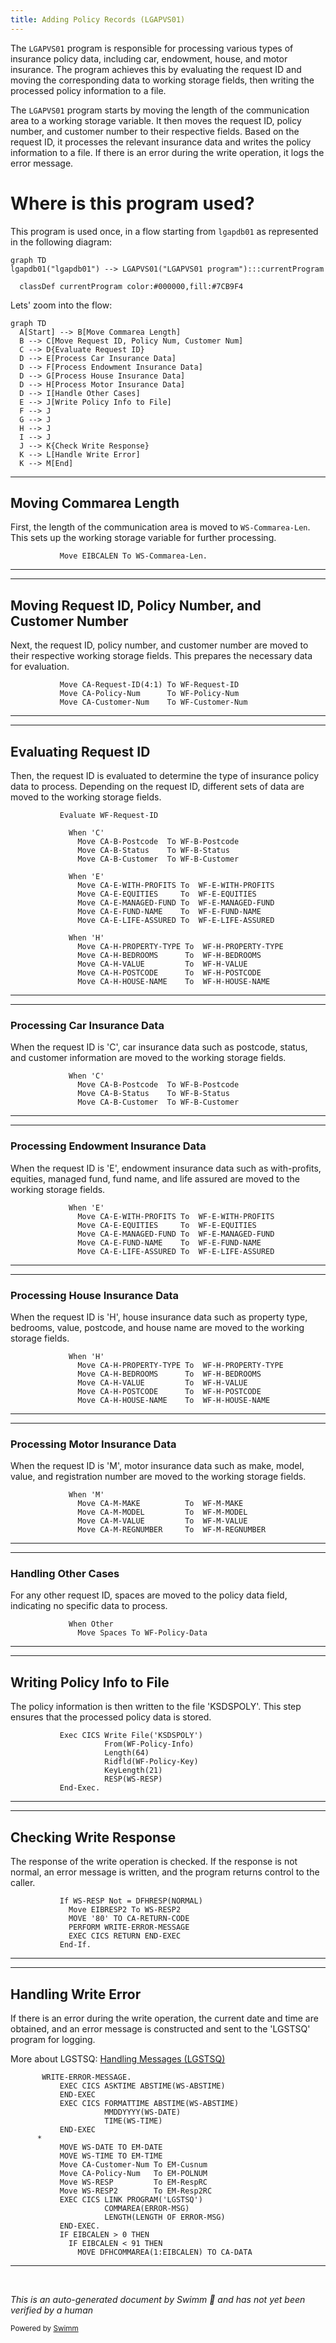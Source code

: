 ```yaml
---
title: Adding Policy Records (LGAPVS01)
---
```

The <SwmToken path="base/src/lgapvs01.cbl" pos="11:6:6" line-data="       PROGRAM-ID. LGAPVS01.">`LGAPVS01`</SwmToken> program is responsible for processing various types of insurance policy data, including car, endowment, house, and motor insurance. The program achieves this by evaluating the request ID and moving the corresponding data to working storage fields, then writing the processed policy information to a file.

The <SwmToken path="base/src/lgapvs01.cbl" pos="11:6:6" line-data="       PROGRAM-ID. LGAPVS01.">`LGAPVS01`</SwmToken> program starts by moving the length of the communication area to a working storage variable. It then moves the request ID, policy number, and customer number to their respective fields. Based on the request ID, it processes the relevant insurance data and writes the policy information to a file. If there is an error during the write operation, it logs the error message.

# Where is this program used?

This program is used once, in a flow starting from `lgapdb01` as represented in the following diagram:

```mermaid
graph TD
lgapdb01("lgapdb01") --> LGAPVS01("LGAPVS01 program"):::currentProgram

  classDef currentProgram color:#000000,fill:#7CB9F4
```

Lets' zoom into the flow:

```mermaid
graph TD
  A[Start] --> B[Move Commarea Length]
  B --> C[Move Request ID, Policy Num, Customer Num]
  C --> D{Evaluate Request ID}
  D --> E[Process Car Insurance Data]
  D --> F[Process Endowment Insurance Data]
  D --> G[Process House Insurance Data]
  D --> H[Process Motor Insurance Data]
  D --> I[Handle Other Cases]
  E --> J[Write Policy Info to File]
  F --> J
  G --> J
  H --> J
  I --> J
  J --> K{Check Write Response}
  K --> L[Handle Write Error]
  K --> M[End]
```

<SwmSnippet path="/base/src/lgapvs01.cbl" line="97">

---

## Moving Commarea Length

First, the length of the communication area is moved to <SwmToken path="base/src/lgapvs01.cbl" pos="97:7:11" line-data="           Move EIBCALEN To WS-Commarea-Len.">`WS-Commarea-Len`</SwmToken>. This sets up the working storage variable for further processing.

```cobol
           Move EIBCALEN To WS-Commarea-Len.
```

---

</SwmSnippet>

<SwmSnippet path="/base/src/lgapvs01.cbl" line="99">

---

## Moving Request ID, Policy Number, and Customer Number

Next, the request ID, policy number, and customer number are moved to their respective working storage fields. This prepares the necessary data for evaluation.

```cobol
           Move CA-Request-ID(4:1) To WF-Request-ID
           Move CA-Policy-Num      To WF-Policy-Num
           Move CA-Customer-Num    To WF-Customer-Num
```

---

</SwmSnippet>

<SwmSnippet path="/base/src/lgapvs01.cbl" line="103">

---

## Evaluating Request ID

Then, the request ID is evaluated to determine the type of insurance policy data to process. Depending on the request ID, different sets of data are moved to the working storage fields.

```cobol
           Evaluate WF-Request-ID

             When 'C'
               Move CA-B-Postcode  To WF-B-Postcode
               Move CA-B-Status    To WF-B-Status
               Move CA-B-Customer  To WF-B-Customer

             When 'E'
               Move CA-E-WITH-PROFITS To  WF-E-WITH-PROFITS
               Move CA-E-EQUITIES     To  WF-E-EQUITIES
               Move CA-E-MANAGED-FUND To  WF-E-MANAGED-FUND
               Move CA-E-FUND-NAME    To  WF-E-FUND-NAME
               Move CA-E-LIFE-ASSURED To  WF-E-LIFE-ASSURED

             When 'H'
               Move CA-H-PROPERTY-TYPE To  WF-H-PROPERTY-TYPE
               Move CA-H-BEDROOMS      To  WF-H-BEDROOMS
               Move CA-H-VALUE         To  WF-H-VALUE
               Move CA-H-POSTCODE      To  WF-H-POSTCODE
               Move CA-H-HOUSE-NAME    To  WF-H-HOUSE-NAME

```

---

</SwmSnippet>

<SwmSnippet path="/base/src/lgapvs01.cbl" line="105">

---

### Processing Car Insurance Data

When the request ID is 'C', car insurance data such as postcode, status, and customer information are moved to the working storage fields.

```cobol
             When 'C'
               Move CA-B-Postcode  To WF-B-Postcode
               Move CA-B-Status    To WF-B-Status
               Move CA-B-Customer  To WF-B-Customer
```

---

</SwmSnippet>

<SwmSnippet path="/base/src/lgapvs01.cbl" line="110">

---

### Processing Endowment Insurance Data

When the request ID is 'E', endowment insurance data such as with-profits, equities, managed fund, fund name, and life assured are moved to the working storage fields.

```cobol
             When 'E'
               Move CA-E-WITH-PROFITS To  WF-E-WITH-PROFITS
               Move CA-E-EQUITIES     To  WF-E-EQUITIES
               Move CA-E-MANAGED-FUND To  WF-E-MANAGED-FUND
               Move CA-E-FUND-NAME    To  WF-E-FUND-NAME
               Move CA-E-LIFE-ASSURED To  WF-E-LIFE-ASSURED
```

---

</SwmSnippet>

<SwmSnippet path="/base/src/lgapvs01.cbl" line="117">

---

### Processing House Insurance Data

When the request ID is 'H', house insurance data such as property type, bedrooms, value, postcode, and house name are moved to the working storage fields.

```cobol
             When 'H'
               Move CA-H-PROPERTY-TYPE To  WF-H-PROPERTY-TYPE
               Move CA-H-BEDROOMS      To  WF-H-BEDROOMS
               Move CA-H-VALUE         To  WF-H-VALUE
               Move CA-H-POSTCODE      To  WF-H-POSTCODE
               Move CA-H-HOUSE-NAME    To  WF-H-HOUSE-NAME
```

---

</SwmSnippet>

<SwmSnippet path="/base/src/lgapvs01.cbl" line="124">

---

### Processing Motor Insurance Data

When the request ID is 'M', motor insurance data such as make, model, value, and registration number are moved to the working storage fields.

```cobol
             When 'M'
               Move CA-M-MAKE          To  WF-M-MAKE
               Move CA-M-MODEL         To  WF-M-MODEL
               Move CA-M-VALUE         To  WF-M-VALUE
               Move CA-M-REGNUMBER     To  WF-M-REGNUMBER
```

---

</SwmSnippet>

<SwmSnippet path="/base/src/lgapvs01.cbl" line="130">

---

### Handling Other Cases

For any other request ID, spaces are moved to the policy data field, indicating no specific data to process.

```cobol
             When Other
               Move Spaces To WF-Policy-Data
```

---

</SwmSnippet>

<SwmSnippet path="/base/src/lgapvs01.cbl" line="135">

---

## Writing Policy Info to File

The policy information is then written to the file 'KSDSPOLY'. This step ensures that the processed policy data is stored.

```cobol
           Exec CICS Write File('KSDSPOLY')
                     From(WF-Policy-Info)
                     Length(64)
                     Ridfld(WF-Policy-Key)
                     KeyLength(21)
                     RESP(WS-RESP)
           End-Exec.
```

---

</SwmSnippet>

<SwmSnippet path="/base/src/lgapvs01.cbl" line="142">

---

## Checking Write Response

The response of the write operation is checked. If the response is not normal, an error message is written, and the program returns control to the caller.

```cobol
           If WS-RESP Not = DFHRESP(NORMAL)
             Move EIBRESP2 To WS-RESP2
             MOVE '80' TO CA-RETURN-CODE
             PERFORM WRITE-ERROR-MESSAGE
             EXEC CICS RETURN END-EXEC
           End-If.
```

---

</SwmSnippet>

<SwmSnippet path="/base/src/lgapvs01.cbl" line="155">

---

## Handling Write Error

If there is an error during the write operation, the current date and time are obtained, and an error message is constructed and sent to the 'LGSTSQ' program for logging.

More about LGSTSQ: <SwmLink doc-title="Handling Messages (LGSTSQ)">[Handling Messages (LGSTSQ)](/.swm/handling-messages-lgstsq.o6o7rslw.sw.md)</SwmLink>

```cobol
       WRITE-ERROR-MESSAGE.
           EXEC CICS ASKTIME ABSTIME(WS-ABSTIME)
           END-EXEC
           EXEC CICS FORMATTIME ABSTIME(WS-ABSTIME)
                     MMDDYYYY(WS-DATE)
                     TIME(WS-TIME)
           END-EXEC
      *
           MOVE WS-DATE TO EM-DATE
           MOVE WS-TIME TO EM-TIME
           Move CA-Customer-Num To EM-Cusnum
           Move CA-Policy-Num   To EM-POLNUM 
           Move WS-RESP         To EM-RespRC
           Move WS-RESP2        To EM-Resp2RC
           EXEC CICS LINK PROGRAM('LGSTSQ')
                     COMMAREA(ERROR-MSG)
                     LENGTH(LENGTH OF ERROR-MSG)
           END-EXEC.
           IF EIBCALEN > 0 THEN
             IF EIBCALEN < 91 THEN
               MOVE DFHCOMMAREA(1:EIBCALEN) TO CA-DATA
```

---

</SwmSnippet>

&nbsp;

*This is an auto-generated document by Swimm 🌊 and has not yet been verified by a human*

<SwmMeta version="3.0.0" repo-id="Z2l0aHViJTNBJTNBa3luZHJ5bC1jaWNzLWdlbmFwcCUzQSUzQVN3aW1tLURlbW8=" repo-name="kyndryl-cics-genapp"><sup>Powered by [Swimm](/)</sup></SwmMeta>
